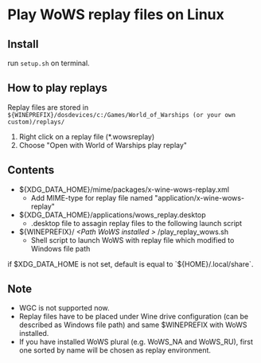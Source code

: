 # Play WoWS replay files on Linux

## Install
run `setup.sh` on terminal.

## How to play replays
Replay files are stored in `${WINEPREFIX}/dosdevices/c:/Games/World_of_Warships (or your own custom)/replays/`

1. Right click on a replay file (*.wowsreplay)
2. Choose "Open with World of Warships play replay"

## Contents
- ${XDG_DATA_HOME}/mime/packages/x-wine-wows-replay.xml
	- Add MIME-type for replay file named "application/x-wine-wows-replay"
- ${XDG_DATA_HOME}/applications/wows_replay.desktop
	- .desktop file to assagin replay files to the following launch script
- ${WINEPREFIX}/ *\<Path WoWS installed \>* /play_replay_wows.sh
	- Shell script to launch WoWS with replay file which modified to Windows file path

if $XDG_DATA_HOME is not set, default is equal to `${HOME}/.local/share`.

## Note
- WGC is not supported now.
- Replay files have to be placed under Wine drive configuration (can be described as Windows file path) and same $WINEPREFIX with WoWS installed.
- If you have installed WoWS plural (e.g. WoWS_NA and WoWS_RU), first one sorted by name will be chosen as replay environment.
